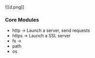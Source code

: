 
![[d.png]]


### Core Modules

- http -> Launch a server, send requests
- https -> Launch a SSL server
- fs -> 
- path
- os
